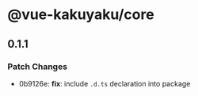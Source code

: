 # @vue-kakuyaku/core

## 0.1.1

### Patch Changes

- 0b9126e: **fix**: include `.d.ts` declaration into package
